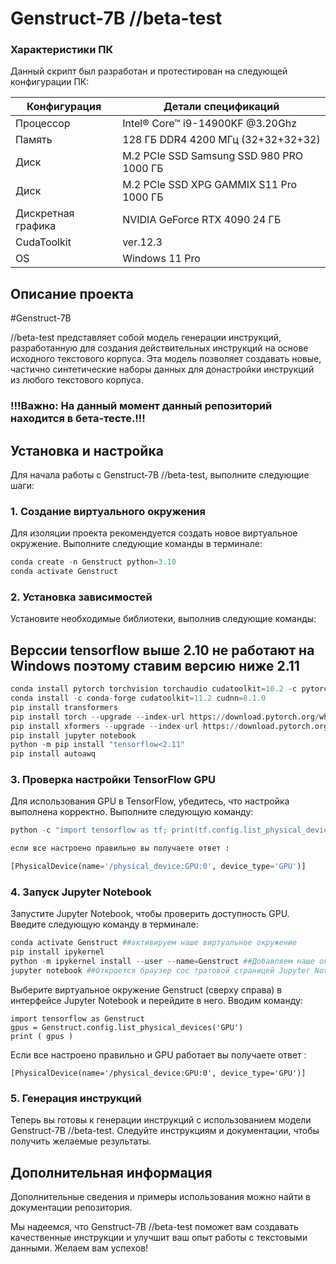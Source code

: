 # Genstruct-7B //beta-test

### Характеристики ПК
Данный скрипт был разработан и протестирован на следующей конфигурации ПК:

|  Конфигурация  |  Детали спецификаций  |
|----------------|----------------------|
|  Процессор     |  Intel® Core™ i9-14900KF @3.20Ghz  |
|  Память        |  128 ГБ DDR4 4200 МГц (32+32+32+32)  |
|  Диск          |  M.2 PCIe SSD Samsung SSD 980 PRO 1000 ГБ  |
|  Диск          |  M.2 PCIe SSD XPG GAMMIX S11 Pro 1000 ГБ |
|  Дискретная графика  |  NVIDIA GeForce RTX 4090 24 ГБ  |
|  CudaToolkit   |  ver.12.3  |
|  OS   |  Windows 11 Pro |

## Описание проекта

#Genstruct-7B 

//beta-test представляет собой модель генерации инструкций, разработанную для создания действительных инструкций на основе исходного текстового корпуса. Эта модель позволяет создавать новые, частично синтетические наборы данных для донастройки инструкций из любого текстового корпуса.

### !!!Важно: На данный момент данный репозиторий находится в бета-тесте.!!!


## Установка и настройка

Для начала работы с Genstruct-7B //beta-test, выполните следующие шаги:

### 1. Создание виртуального окружения

Для изоляции проекта рекомендуется создать новое виртуальное окружение. Выполните следующие команды в терминале:

```python
conda create -n Genstruct python=3.10
conda activate Genstruct
```

### 2. Установка зависимостей

Установите необходимые библиотеки, выполнив следующие команды:

## Верссии tensorflow выше 2.10 не работают на Windows поэтому ставим версию ниже 2.11

```python
conda install pytorch torchvision torchaudio cudatoolkit=10.2 -c pytorch
conda install -c conda-forge cudatoolkit=11.2 cudnn=8.1.0
pip install transformers
pip install torch --upgrade --index-url https://download.pytorch.org/whl/cu121
pip install xformers --upgrade --index-url https://download.pytorch.org/whl/cu121
pip install jupyter notebook
python -m pip install "tensorflow<2.11"
pip install autoawq
```

### 3. Проверка настройки TensorFlow GPU

Для использования GPU в TensorFlow, убедитесь, что настройка выполнена корректно. Выполните следующую команду:

```python
python -c "import tensorflow as tf; print(tf.config.list_physical_devices('GPU'))"

если все настроено правильно вы получаете ответ :

[PhysicalDevice(name='/physical_device:GPU:0', device_type='GPU')]
```

### 4. Запуск Jupyter Notebook

Запустите Jupyter Notebook, чтобы проверить доступность GPU. Введите следующую команду в терминале:
```python
conda activate Genstruct ##активируем наше виртуальное окружение 
pip install ipykernel
python -m ipykernel install --user --name=Genstruct ##Добавляем наше окружение в Jupyter Notebook
jupyter notebook ##Откроется браузер сос тратовой страницей Jupyter Notebook 
```

Выберите виртуальное окружение Genstruct (сверху справа) в интерфейсе Jupyter Notebook и перейдите в него. 
Вводим команду:

```shell
import tensorflow as Genstruct
gpus = Genstruct.config.list_physical_devices('GPU')
print ( gpus )

```
Если все настроено правильно и GPU работает вы получаете ответ : 

```
[PhysicalDevice(name='/physical_device:GPU:0', device_type='GPU')]
```

### 5. Генерация инструкций

Теперь вы готовы к генерации инструкций с использованием модели Genstruct-7B //beta-test. Следуйте инструкциям и документации, чтобы получить желаемые результаты.

## Дополнительная информация

Дополнительные сведения и примеры использования можно найти в документации репозитория.

Мы надеемся, что Genstruct-7B //beta-test поможет вам создавать качественные инструкции и улучшит ваш опыт работы с текстовыми данными. Желаем вам успехов!
